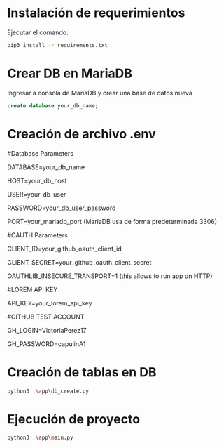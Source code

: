 # Instalación de requerimientos

Ejecutar el comando:

```bash
pip3 install -r requirements.txt
```


# Crear DB en MariaDB

Ingresar a consola de MariaDB y crear una base de datos nueva

```sql
create database your_db_name;
```

# Creación de archivo .env

#Database Parameters


DATABASE=your_db_name

HOST=your_db_host

USER=your_db_user

PASSWORD=your_db_user_password

PORT=your_mariadb_port (MariaDB usa de forma predeterminada 3306)

#OAUTH Parameters

CLIENT_ID=your_github_oauth_client_id

CLIENT_SECRET=your_github_oauth_client_secret

OAUTHLIB_INSECURE_TRANSPORT=1 (this allows to run app on HTTP)

#LOREM API KEY

API_KEY=your_lorem_api_key

#GITHUB TEST ACCOUNT

GH_LOGIN=VictoriaPerez17

GH_PASSWORD=capulinA1

# Creación de tablas en DB

```bash
python3 .\app\db_create.py
```

# Ejecución de proyecto

```bash
python3 .\app\main.py
```